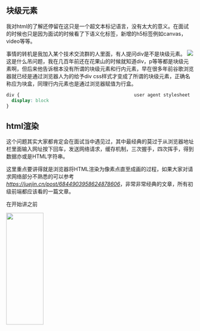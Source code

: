 ## 块级元素

我对html的了解还停留在这只是一个超文本标记语言，没有太大的意义。在面试的时候也只是因为面试的时候看了下语义化标签，新增的h5标签例如canvas，video等等。

事情的转机是我加入某个技术交流群的人里面，有人提问div是不是块级元素。
<Image src="/assets/image/surprise.webp"/>
这是什么吊问题，我在几百年前还在花果山的时候就知道div，p等等都是块级元素啊，但后来他告诉根本没有所谓的块级元素和行内元素，早在很多年前谷歌浏览器就已经是通过浏览器人为的给予div css样式才变成了所谓的块级元素，正确名称应为块盒，同理行内元素也是通过浏览器赋值为行盒。

```css
div {                                           user agent stylesheet
  display: block
} 

```

## html渲染

这个问题其实大家都肯定会在面试当中遇见过，其中最经典的莫过于从浏览器地址栏里面输入网址按下回车，发送网络请求，缓存机制，三次握手，四次挥手，得到数据亦或是HTML字符串。

这里重点要讲得就是浏览器将HTML渲染为像素点直至成画的过程，如果大家对请求网络部分不熟悉的可以参考 *<https://juejin.cn/post/6844903958624878606>*，非常非常经典的文章，所有初级前端都应该看的一篇文章。

在开始讲之前

<Image src="/assets/image/renderHtml.jpg" width="100vw" height="300px"/>
